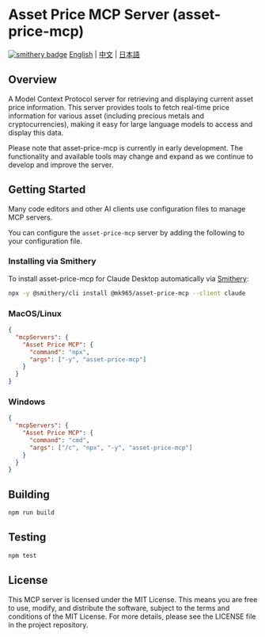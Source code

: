 # Asset Price MCP Server (asset-price-mcp)

[![smithery badge](https://smithery.ai/badge/@mk965/asset-price-mcp)](https://smithery.ai/server/@mk965/asset-price-mcp)
[English](#asset-price-mcp-server-asset-price-mcp) | [中文](./README.zh.md) | [日本語](./README.ja.md)

## Overview

A Model Context Protocol server for retrieving and displaying current asset price information. This server provides tools to fetch real-time price information for various asset (including precious metals and cryptocurrencies), making it easy for large language models to access and display this data.

Please note that asset-price-mcp is currently in early development. The functionality and available tools may change and expand as we continue to develop and improve the server.

## Getting Started

Many code editors and other AI clients use configuration files to manage MCP servers.

You can configure the `asset-price-mcp` server by adding the following to your configuration file.

### Installing via Smithery

To install asset-price-mcp for Claude Desktop automatically via [Smithery](https://smithery.ai/server/@mk965/asset-price-mcp):

```bash
npx -y @smithery/cli install @mk965/asset-price-mcp --client claude
```

### MacOS/Linux

```json
{
  "mcpServers": {
    "Asset Price MCP": {
      "command": "npx",
      "args": ["-y", "asset-price-mcp"]
    }
  }
}
```

### Windows

```json
{
  "mcpServers": {
    "Asset Price MCP": {
      "command": "cmd",
      "args": ["/c", "npx", "-y", "asset-price-mcp"]
    }
  }
}
```

## Building

```bash
npm run build
```

## Testing

```bash
npm test
```

## License

This MCP server is licensed under the MIT License. This means you are free to use, modify, and distribute the software, subject to the terms and conditions of the MIT License. For more details, please see the LICENSE file in the project repository. 